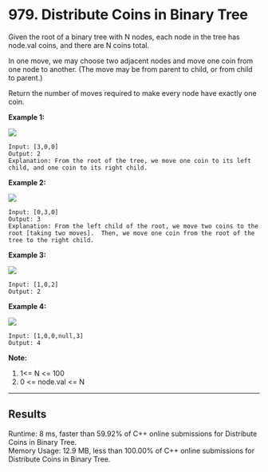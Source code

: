 # 979. Distribute Coins in Binary Tree  

Given the root of a binary tree with N nodes, each node in the tree has node.val coins, and there are N coins total.  

In one move, we may choose two adjacent nodes and move one coin from one node to another.  (The move may be from parent to child, or from child to parent.)  

Return the number of moves required to make every node have exactly one coin.  
 

**Example 1:**  

![](https://assets.leetcode.com/uploads/2019/01/18/tree1.png)  

    Input: [3,0,0]
    Output: 2
    Explanation: From the root of the tree, we move one coin to its left child, and one coin to its right child.

**Example 2:**  

![](https://assets.leetcode.com/uploads/2019/01/18/tree2.png)  

    Input: [0,3,0]
    Output: 3
    Explanation: From the left child of the root, we move two coins to the root [taking two moves].  Then, we move one coin from the root of the tree to the right child.

**Example 3:**  

![](https://assets.leetcode.com/uploads/2019/01/18/tree3.png)  

    Input: [1,0,2]
    Output: 2

**Example 4:**  

![](https://assets.leetcode.com/uploads/2019/01/18/tree4.png)  

    Input: [1,0,0,null,3]
    Output: 4
 

**Note:**

1. 1<= N <= 100
2. 0 <= node.val <= N

---
## Results  

Runtime: 8 ms, faster than 59.92% of C++ online submissions for Distribute Coins in Binary Tree.  
Memory Usage: 12.9 MB, less than 100.00% of C++ online submissions for Distribute Coins in Binary Tree.  

